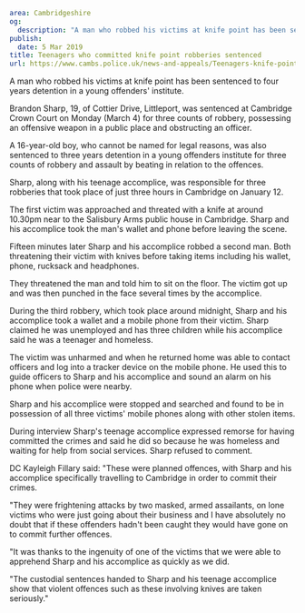 ```yaml
area: Cambridgeshire
og:
  description: "A man who robbed his victims at knife point has been sentenced to four years detention in a young offenders\u2019 institute. His teenage accomplice was sentenced to three years detention."
publish:
  date: 5 Mar 2019
title: Teenagers who committed knife point robberies sentenced
url: https://www.cambs.police.uk/news-and-appeals/Teenagers-knife-point-robberies
```

A man who robbed his victims at knife point has been sentenced to four years detention in a young offenders' institute.

Brandon Sharp, 19, of Cottier Drive, Littleport, was sentenced at Cambridge Crown Court on Monday (March 4) for three counts of robbery, possessing an offensive weapon in a public place and obstructing an officer.

A 16-year-old boy, who cannot be named for legal reasons, was also sentenced to three years detention in a young offenders institute for three counts of robbery and assault by beating in relation to the offences.

Sharp, along with his teenage accomplice, was responsible for three robberies that took place of just three hours in Cambridge on January 12.

The first victim was approached and threated with a knife at around 10.30pm near to the Salisbury Arms public house in Cambridge. Sharp and his accomplice took the man's wallet and phone before leaving the scene.

Fifteen minutes later Sharp and his accomplice robbed a second man. Both threatening their victim with knives before taking items including his wallet, phone, rucksack and headphones.

They threatened the man and told him to sit on the floor. The victim got up and was then punched in the face several times by the accomplice.

During the third robbery, which took place around midnight, Sharp and his accomplice took a wallet and a mobile phone from their victim. Sharp claimed he was unemployed and has three children while his accomplice said he was a teenager and homeless.

The victim was unharmed and when he returned home was able to contact officers and log into a tracker device on the mobile phone. He used this to guide officers to Sharp and his accomplice and sound an alarm on his phone when police were nearby.

Sharp and his accomplice were stopped and searched and found to be in possession of all three victims' mobile phones along with other stolen items.

During interview Sharp's teenage accomplice expressed remorse for having committed the crimes and said he did so because he was homeless and waiting for help from social services. Sharp refused to comment.

DC Kayleigh Fillary said: "These were planned offences, with Sharp and his accomplice specifically travelling to Cambridge in order to commit their crimes.

"They were frightening attacks by two masked, armed assailants, on lone victims who were just going about their business and I have absolutely no doubt that if these offenders hadn't been caught they would have gone on to commit further offences.

"It was thanks to the ingenuity of one of the victims that we were able to apprehend Sharp and his accomplice as quickly as we did.

"The custodial sentences handed to Sharp and his teenage accomplice show that violent offences such as these involving knives are taken seriously."
